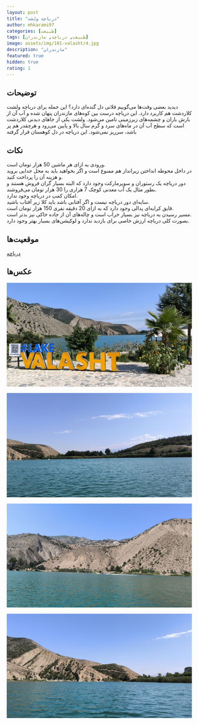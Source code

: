 ```yaml
---
layout: post
title: "دریاچه ولشت"
author: mhkarami97
categories: [طبیعت]
tags: [طبیعت, دریاچه, مازندران]
image: assets/img/101-valasht/4.jpg
description: "مازندران"
featured: true
hidden: true
rating: 1
---
```


## توضیحات
دیدید بعضی وقت‌ها می‌گوییم فلانی دل گنده‌ای دارد؟ این جمله برای دریاچه ولشت کلاردشت هم کاربرد دارد. این دریاچه درست بین کوه‌های مازندران پنهان شده و آب آن از بارش باران و چشمه‌های زیرزمینی تامین می‌شود. ولشت یکی از جاهای دیدنی کلاردشت است که سطح آب آن در ماه‌های سرد و گرم سال بالا و پایین می‌رود و هرچقدر هم پر باشد، سرریز نمی‌شود. این دریاچه در دل کوهستان قرار گرفته  

## نکات
ورودی به ازای هر ماشین 50 هزار تومان است.  
در داخل محوطه انداختن زیرانداز هم ممنوع است و اگر بخواهید باید به محل جدایی بروید و هزینه آن را پرداخت کنید.  
دور دریاچه یک رستوران و سوپرمارکت وجود دارد که البته بسیار گران فروش هستند و بطور مثال یک آب معدنی کوچک 7 هزاری را 30 هزار تومان می‌فروشند.  
امکان کمپ در دریاچه وجود ندارد.  
سایه‌ای دور دریاچه نیست و اگر آفتابی باشد باید کلا زیر آفتاب باشید.  
قایق کرایه‌ای پدالی وجود دارد که به ازای 20 دقیقه نفری 150 هزار تومان است.  
مسیر رسیدن به دریاچه نیز بسیار خراب است و چاله‌های آن از جاده خاکی نیز بدتر است.  
بصورت کلی دریاچه ارزش خاصی برای بازدید ندارد و لوکیشن‌های بسیار بهتر وجود دارد.  

## موقعیت‌ها
[دریاچه](https://www.google.com/maps/place/Valasht+Lake/@36.5385189,51.2879133,709m/data=!3m2!1e3!4b1!4m6!3m5!1s0x3f8c1f1dcd4dd193:0x5e5092ad2eb46039!8m2!3d36.53827!4d51.2900228!16s%2Fg%2F122whpyc?entry=ttu&g_ep=EgoyMDI0MDkwNC4wIKXMDSoASAFQAw%3D%3D)  

## عکس‌ها

![valasht](/assets/img/101-valasht/1.jpg)  

![valasht](/assets/img/101-valasht/2.jpg)  

![valasht](/assets/img/101-valasht/3.jpg)  

![valasht](/assets/img/101-valasht/4.jpg)  